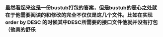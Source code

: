 ### 虽然看起来这是一份bustub打包的答案，但是bustub的恶心之处就在于他需要阅读的和修改的完全不仅仅是这几个文件。比如在实现order by    DESC 的时候其中DESC所需要的接口文件他就并没有打包（他真的舒乐
